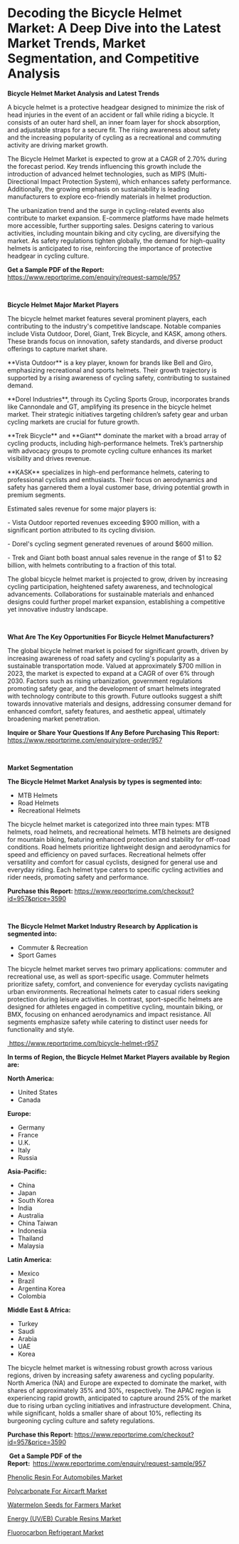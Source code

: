<p><h1>Decoding the Bicycle Helmet Market: A Deep Dive into the Latest Market Trends, Market Segmentation, and Competitive Analysis</h1></p><p><strong>Bicycle Helmet Market Analysis and Latest Trends</strong></p>
<p><p>A bicycle helmet is a protective headgear designed to minimize the risk of head injuries in the event of an accident or fall while riding a bicycle. It consists of an outer hard shell, an inner foam layer for shock absorption, and adjustable straps for a secure fit. The rising awareness about safety and the increasing popularity of cycling as a recreational and commuting activity are driving market growth.</p><p>The Bicycle Helmet Market is expected to grow at a CAGR of 2.70% during the forecast period. Key trends influencing this growth include the introduction of advanced helmet technologies, such as MIPS (Multi-Directional Impact Protection System), which enhances safety performance. Additionally, the growing emphasis on sustainability is leading manufacturers to explore eco-friendly materials in helmet production.</p><p>The urbanization trend and the surge in cycling-related events also contribute to market expansion. E-commerce platforms have made helmets more accessible, further supporting sales. Designs catering to various activities, including mountain biking and city cycling, are diversifying the market. As safety regulations tighten globally, the demand for high-quality helmets is anticipated to rise, reinforcing the importance of protective headgear in cycling culture.</p></p>
<p><strong>Get a Sample PDF of the Report:&nbsp;</strong> <a href="https://www.reportprime.com/enquiry/request-sample/957?utm_campaign=1733&utm_medium=2&utm_source=Github&utm_content=ia&utm_term=18102024&utm_id=bicycle-helmet">https://www.reportprime.com/enquiry/request-sample/957</a></p>
<p>&nbsp;</p>
<p><strong>Bicycle Helmet Major Market Players</strong></p>
<p><p>The bicycle helmet market features several prominent players, each contributing to the industry's competitive landscape. Notable companies include Vista Outdoor, Dorel, Giant, Trek Bicycle, and KASK, among others. These brands focus on innovation, safety standards, and diverse product offerings to capture market share.</p><p>**Vista Outdoor** is a key player, known for brands like Bell and Giro, emphasizing recreational and sports helmets. Their growth trajectory is supported by a rising awareness of cycling safety, contributing to sustained demand.</p><p>**Dorel Industries**, through its Cycling Sports Group, incorporates brands like Cannondale and GT, amplifying its presence in the bicycle helmet market. Their strategic initiatives targeting children’s safety gear and urban cycling markets are crucial for future growth.</p><p>**Trek Bicycle** and **Giant** dominate the market with a broad array of cycling products, including high-performance helmets. Trek’s partnership with advocacy groups to promote cycling culture enhances its market visibility and drives revenue.</p><p>**KASK** specializes in high-end performance helmets, catering to professional cyclists and enthusiasts. Their focus on aerodynamics and safety has garnered them a loyal customer base, driving potential growth in premium segments.</p><p>Estimated sales revenue for some major players is: </p><p>- Vista Outdoor reported revenues exceeding $900 million, with a significant portion attributed to its cycling division.</p><p>- Dorel's cycling segment generated revenues of around $600 million.</p><p>- Trek and Giant both boast annual sales revenue in the range of $1 to $2 billion, with helmets contributing to a fraction of this total.</p><p>The global bicycle helmet market is projected to grow, driven by increasing cycling participation, heightened safety awareness, and technological advancements. Collaborations for sustainable materials and enhanced designs could further propel market expansion, establishing a competitive yet innovative industry landscape.</p></p>
<p>&nbsp;</p>
<p><strong>What Are The Key Opportunities For Bicycle Helmet Manufacturers?</strong></p>
<p><p>The global bicycle helmet market is poised for significant growth, driven by increasing awareness of road safety and cycling's popularity as a sustainable transportation mode. Valued at approximately $700 million in 2023, the market is expected to expand at a CAGR of over 6% through 2030. Factors such as rising urbanization, government regulations promoting safety gear, and the development of smart helmets integrated with technology contribute to this growth. Future outlooks suggest a shift towards innovative materials and designs, addressing consumer demand for enhanced comfort, safety features, and aesthetic appeal, ultimately broadening market penetration.</p></p>
<p><strong>Inquire or Share Your Questions If Any Before Purchasing This Report:</strong> <a href="https://www.reportprime.com/enquiry/pre-order/957?utm_campaign=1733&utm_medium=2&utm_source=Github&utm_content=ia&utm_term=18102024&utm_id=bicycle-helmet">https://www.reportprime.com/enquiry/pre-order/957</a></p>
<p>&nbsp;</p>
<p><strong>Market Segmentation</strong></p>
<p><strong>The Bicycle Helmet Market Analysis by types is segmented into:</strong></p>
<p><ul><li>MTB Helmets</li><li>Road Helmets</li><li>Recreational Helmets</li></ul></p>
<p><p>The bicycle helmet market is categorized into three main types: MTB helmets, road helmets, and recreational helmets. MTB helmets are designed for mountain biking, featuring enhanced protection and stability for off-road conditions. Road helmets prioritize lightweight design and aerodynamics for speed and efficiency on paved surfaces. Recreational helmets offer versatility and comfort for casual cyclists, designed for general use and everyday riding. Each helmet type caters to specific cycling activities and rider needs, promoting safety and performance.</p></p>
<p><strong>Purchase this Report:&nbsp;</strong><a href="https://www.reportprime.com/checkout?id=957&price=3590&utm_campaign=1733&utm_medium=2&utm_source=Github&utm_content=ia&utm_term=18102024&utm_id=bicycle-helmet">https://www.reportprime.com/checkout?id=957&price=3590</a></p>
<p>&nbsp;</p>
<p><strong>The Bicycle Helmet Market Industry Research by Application is segmented into:</strong></p>
<p><ul><li>Commuter & Recreation</li><li>Sport Games</li></ul></p>
<p><p>The bicycle helmet market serves two primary applications: commuter and recreational use, as well as sport-specific usage. Commuter helmets prioritize safety, comfort, and convenience for everyday cyclists navigating urban environments. Recreational helmets cater to casual riders seeking protection during leisure activities. In contrast, sport-specific helmets are designed for athletes engaged in competitive cycling, mountain biking, or BMX, focusing on enhanced aerodynamics and impact resistance. All segments emphasize safety while catering to distinct user needs for functionality and style.</p></p>
<p><a href="https://www.reportprime.com/bicycle-helmet-r957?utm_campaign=1733&utm_medium=2&utm_source=Github&utm_content=ia&utm_term=18102024&utm_id=bicycle-helmet">&nbsp;https://www.reportprime.com/bicycle-helmet-r957</a></p>
<p><strong>In terms of Region, the Bicycle Helmet Market Players available by Region are:</strong></p>
<p>
    <p> <strong> North America: </strong>
        <ul>
            <li>United States</li>
            <li>Canada</li>
        </ul>
        </p> 
    <p> <strong> Europe: </strong>
        <ul>
            <li>Germany</li>
            <li>France</li>
            <li>U.K.</li>
            <li>Italy</li>
            <li>Russia</li>
        </ul>
        </p> 
    <p> <strong> Asia-Pacific: </strong>
        <ul>
            <li>China</li>
            <li>Japan</li>
            <li>South Korea</li>
            <li>India</li>
            <li>Australia</li>
            <li>China Taiwan</li>
            <li>Indonesia</li>
            <li>Thailand</li>
            <li>Malaysia</li>
        </ul>
        </p> 
    <p> <strong> Latin America: </strong>
        <ul>
            <li>Mexico</li>
            <li>Brazil</li>
            <li>Argentina Korea</li>
            <li>Colombia</li>
        </ul>
        </p> 
    <p> <strong> Middle East & Africa: </strong>
        <ul>
            <li>Turkey</li>
            <li>Saudi</li>
            <li>Arabia</li>
            <li>UAE</li>
            <li>Korea</li>
        </ul>
    </p>
    </p>
<p><p>The bicycle helmet market is witnessing robust growth across various regions, driven by increasing safety awareness and cycling popularity. North America (NA) and Europe are expected to dominate the market, with shares of approximately 35% and 30%, respectively. The APAC region is experiencing rapid growth, anticipated to capture around 25% of the market due to rising urban cycling initiatives and infrastructure development. China, while significant, holds a smaller share of about 10%, reflecting its burgeoning cycling culture and safety regulations.</p></p>
<p><strong>Purchase this Report: </strong><a href="https://www.reportprime.com/checkout?id=957&price=3590&utm_campaign=1733&utm_medium=2&utm_source=Github&utm_content=ia&utm_term=18102024&utm_id=bicycle-helmet">https://www.reportprime.com/checkout?id=957&price=3590</a></p>
<p>&nbsp;<strong>Get a Sample PDF of the Report:&nbsp;&nbsp;</strong><a href="https://www.reportprime.com/enquiry/request-sample/957?utm_campaign=1733&utm_medium=2&utm_source=Github&utm_content=ia&utm_term=18102024&utm_id=bicycle-helmet">https://www.reportprime.com/enquiry/request-sample/957</a></p>
<p><strong></strong></p>
<p><p><a href="https://www.linkedin.com/pulse/global-phenolic-resin-automobiles-market-forecast-2024--1lztf?utm_campaign=1733&utm_medium=2&utm_source=Github&utm_content=ia&utm_term=18102024&utm_id=bicycle-helmet">Phenolic Resin For Automobiles Market</a></p><p><a href="https://www.linkedin.com/pulse/global-polycarbonate-aircarft-market-landscape-future-trends-siv6f?utm_campaign=1733&utm_medium=2&utm_source=Github&utm_content=ia&utm_term=18102024&utm_id=bicycle-helmet">Polycarbonate For Aircarft Market</a></p><p><a href="https://www.linkedin.com/pulse/watermelon-seeds-farmers-market-size-share-analysis-growth-3cy7f?utm_campaign=1733&utm_medium=2&utm_source=Github&utm_content=ia&utm_term=18102024&utm_id=bicycle-helmet">Watermelon Seeds for Farmers Market</a></p><p><a href="https://www.linkedin.com/pulse/sustainability-trends-energy-uveb-curable-resins-industry-vbocc?utm_campaign=1733&utm_medium=2&utm_source=Github&utm_content=ia&utm_term=18102024&utm_id=bicycle-helmet">Energy (UV/EB) Curable Resins Market</a></p><p><a href="https://github.com/SanjidaMahmud54/Market-Research-Report-List-1/blob/main/fluorocarbon-refrigerant-market.md?utm_campaign=1733&utm_medium=2&utm_source=Github&utm_content=ia&utm_term=18102024&utm_id=bicycle-helmet">Fluorocarbon Refrigerant Market</a></p></p>
